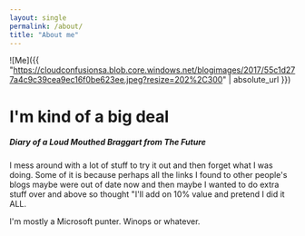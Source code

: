 ```yaml
---
layout: single
permalink: /about/
title: "About me"
---
```



![Me]({{ "https://cloudconfusionsa.blob.core.windows.net/blogimages/2017/55c1d277a4c9c39cea9ec16f0be623ee.jpeg?resize=202%2C300" | absolute_url }})

# I'm kind of a big deal


##### Diary of a Loud Mouthed Braggart from The Future

I mess around with a lot of stuff to try it out and then forget what I was doing. 
Some of it is because perhaps all the links I found to other people's blogs maybe were out of date now and then maybe I wanted to do extra stuff over and above so thought "I'll add on 10% value and pretend I did it ALL. 

I'm mostly a Microsoft punter. Winops or whatever.


<div data-iframe-width="150" data-iframe-height="270" data-share-badge-id="996d0963-3ca8-4d27-bcf5-dca74acb4ee9"></div><script type="text/javascript" async src="//cdn.youracclaim.com/assets/utilities/embed.js"></script>


